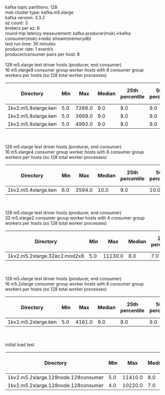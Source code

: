 kafka topic partitions: 128<br>
msk cluster type: kafka.m5.xlarge<br>
kafka version: 3.3.2<br>
az count: 3<br>
brokers per az: 6<br>
round-trip latency measurement: kafka producer(msk)->kafka consumer(msk)->redis stream(memorydb)<br>
test run time: 30 minutes<br>
producer rate: 1 event/s<br>
producer/consumer pairs per host: 8
<br>
<br>
128 m5.xlarge test driver hosts (producer, end consumer)<br>
16 m5.xlarge8 consumer group worker hosts with 8 consumer group workers per hosts (so 128 total worker processes)<br>

| Directory | Min | Max | Median | 25th percentile | 50th percentile | 75th percentile | 99th percentile | 99.9th percentile | 99.99th percentile | 99.999th percentile | JSON File Count |
| --- | --- | --- | --- | --- | --- | --- | --- | --- | --- | --- | --- |
| 1kv2.m5.8xlarge.ken | 5.0 | 7266.0 | 9.0 | 8.0 | 9.0 | 11.0 | 37.0 | 66.0 | 196.0 | 1504.26 | 143 |
| 1kv2.m5.8xlarge.ken | 5.0 | 3669.0 | 9.0 | 8.0 | 9.0 | 11.0 | 39.0 | 491.4 | 1332.24 | 1530.42 | 129 |
| 1kv2.m5.8xlarge.ken | 5.0 | 4992.0 | 9.0 | 8.0 | 9.0 | 10.0 | 437.0 | 2632.0 | 3763.0 | 4491.0 | 125 |
<br>
<br>
128 m5.xlarge test driver hosts (producer, end consumer)<br>
16 m5.xlarge4 consumer group worker hosts with 8 consumer group workers per hosts (so 128 total worker processes)<br>

| Directory | Min | Max | Median | 25th percentile | 50th percentile | 75th percentile | 99th percentile | 99.9th percentile | 99.99th percentile | 99.999th percentile | JSON File Count |
| --- | --- | --- | --- | --- | --- | --- | --- | --- | --- | --- | --- |
| 1kv2.m5.4xlarge.ken | 6.0 | 3594.0 | 10.0 | 9.0 | 10.0 | 13.0 | 47.0 | 86.0 | 779.2 | 2748.32 | 120 |
<br>
<br>
128 m5.xlarge test driver hosts (producer, end consumer)<br>
32 m5.xlarge2 consumer group worker hosts with 4 consumer group workers per hosts (so 128 total worker processes)<br>

| Directory | Min | Max | Median | 25th percentile | 50th percentile | 75th percentile | 99th percentile | 99.9th percentile | 99.99th percentile | 99.999th percentile | JSON File Count |
| --- | --- | --- | --- | --- | --- | --- | --- | --- | --- | --- | --- |
| 1kv2.m5.2xlarge.32ec2.mod2x8 | 5.0 | 11130.0 | 8.0 | 7.0 | 8.0 | 9.0 | 32.0 | 55.0 | 111.0 | 3227.12 | 160 |
<br>
<br>
128 m5.xlarge test driver hosts (producer, end consumer)<br>
16 m5.2xlarge consumer group worker hosts with 8 consumer group workers per hosts (so 128 total worker processes)<br>

| Directory | Min | Max | Median | 25th percentile | 50th percentile | 75th percentile | 99th percentile | 99.9th percentile | 99.99th percentile | 99.999th percentile | JSON File Count |
| --- | --- | --- | --- | --- | --- | --- | --- | --- | --- | --- | --- |
| 1kv2.m5.2xlarge.ken | 5.0 | 4161.0 | 9.0 | 8.0 | 9.0 | 11.0 | 48.0 | 1519.0 | 2130.04 | 3586.93 | 134 |
<br>
<br>
initial load test<br>

| Directory | Min | Max | Median | 25th percentile | 50th percentile | 75th percentile | 99th percentile | 99.9th percentile | 99.99th percentile | 99.999th percentile | JSON File Count |
| --- | --- | --- | --- | --- | --- | --- | --- | --- | --- | --- | --- |
| 1kv2.m5.2xlarge.128node.128consumer | 5.0 | 11410.0 | 8.0 | 7.0 | 8.0 | 8.0 | 28.0 | 56.0 | 820.24 | 8767.42 | 126 |
| 1kv2.m5.2xlarge.128node.128consumer | 4.0 | 10220.0 | 7.0 | 6.0 | 7.0 | 7.0 | 27.0 | 68.0 | 888.88 | 4158.82 | 123 |
